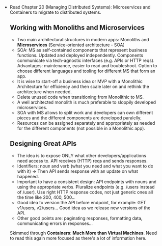 - Read Chapter 20 (Managing Distributed Systems): Microservices and Containers to migrate to distributed systems.

  ## Working with Monoliths and Microservices

  - Two main architectural structures in modern apps: Monoliths and **Microservices** (Service-oriented architecture - SOA)
  - SOA: MS as self-contained components that represent business functions. Updated and deployed independently. Components communicate via tech-agnostic interfaces (e.g. APIs or HTTP reqs). Advantages: maintenance, easier to read and troubleshoot. Option to choose different languages and tooling for different MS that form an app.
  - It is wise to start-off a business idea or MVP with a Monolithic Architecture for efficiency and then scale later on and rethink the architecture when needed.
  - Delete unused code when transitioning from Monolithic to MS.
  - A well architected monolith is much preferable to sloppily developed microservices.
  - SOA with MS allows to split work and developers can own different pieces and the different components are developed paralelly.
  - Resources can be assigned separately and appropriately as needed for the different components (not possible in a Monolithic app).

  ## Designing Great APIs

  - The idea is to expose ONLY what other developers/applications need access to. API receives (HTTP) reqs and sends responses.
  - Identifiers: noun and verb (what you need and what you want to do with it) => Then API sends response with an update on what happened.
  - Important to have a consistent design: API endpoints with nouns and using the appropriate verbs. Pluralize endpoints (e.g. /users instead of /user). Use right HTTP response codes, not just generic ones all the time like 200, 400, 500...
  - Good idea to version the API before endpoint, for example: GET v1/users, v2/users... Good idea as we release new versions of the API.
  - Other good points are: paginating responses, formatting data, communicating errors in responses...

  Skimmed through **Containers: Much More than Virtual Machines**. Need to read this again more focused as there's a lot of information here.
